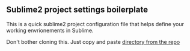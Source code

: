 <h2>Sublime2 project settings boilerplate</h2>
This is a quick sublime2 project configuration file that helps define your working envrionements in Sublime.

Don't bother cloning this. Just copy and paste <a href="https://raw.githubusercontent.com/magnumcreative/Sublime2-Project-Boilerplate/master/sublime.sublime-project">directory from the repo</a>
